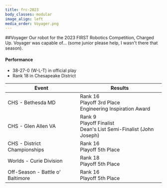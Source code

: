 ```yaml
---
title: frc-2023
body_classes: modular
image_align: left
media_order: Voyager.png
---
```


##Voyager
Our robot for the 2023 FIRST Robotics Competition, Charged Up. Voyager was capable of... (some junior please help, I wasn't there that season).

#### Performance
* 38-27-0 (W-L-T) in official play
* Rank 18 in Chesapeake District

<html>
<table class="table table-striped table-hover">
  <thead> 
    <tr>
        <th>Event</th>
        <th>Results</th>
      </tr>
    </thead>
  <tbody>
     <tr>
        <td> CHS - Bethesda MD</td>
        <td> Rank 16 <br/> Playoff 3rd Place <br/> Engineering Inspiration Award</td>
      </tr>
     <tr>
        <td> CHS - Glen Allen VA</td>
        <td> Rank 9 <br/> Playoff Finalist <br/> Dean's List Semi-Finalist (John Joseph) </td>
      </tr>
      <tr>
        <td> CHS - District Championships </td>
        <td> Rank 16 <br/> Playoff 5th Place </td>
      </tr>
      <tr>
          <td> Worlds - Curie Division</td>
          <td> Rank 18 <br/> Playoff 5th Place </td>
      </tr>
      <tr>
          <td> Off-Season - Battle o' Baltimore </td>
          <td> Rank 16 <br/> Playoff 5th Place </td>
      </tr>
    <tr>
  </tbody>
</table>
</html>